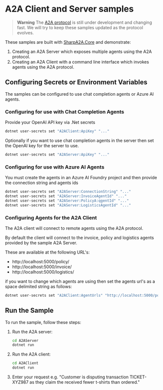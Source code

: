 # A2A Client and Server samples

> **Warning**
> The [A2A protocol](https://google.github.io/A2A/) is still under development and changing fast.
> We will try to keep these samples updated as the protocol evolves.

These samples are built with [SharpA2A.Core](https://www.nuget.org/packages/SharpA2A.Core) and demonstrate:

1. Creating an A2A Server which exposes multiple agents using the A2A protocol.
2. Creating an A2A Client with a command line interface which invokes agents using the A2A protocol.

## Configuring Secrets or Environment Variables

The samples can be configured to use chat completion agents or Azure AI agents.

### Configuring for use with Chat Completion Agents

Provide your OpenAI API key via .Net secrets

```bash
dotnet user-secrets set "A2AClient:ApiKey" "..."
```

Optionally if you want to use chat completion agents in the server then set the OpenAI key for the server to use.

```bash
dotnet user-secrets set "A2AServer:ApiKey" "..."
```

### Configuring for use with Azure AI Agents

You must create the agents in an Azure AI Foundry project and then provide the connection string and agents ids

```bash
dotnet user-secrets set "A2AServer:ConnectionString" "..."
dotnet user-secrets set "A2AServer:InvoiceAgentId" "..."
dotnet user-secrets set "A2AServer:PolicyA:qgentId" "..."
dotnet user-secrets set "A2AServer:LogisticsAgentId" "..."
```

### Configuring Agents for the A2A Client

The A2A client will connect to remote agents using the A2A protocol.

By default the client will connect to the invoice, policy and logistics agents provided by the sample A2A Server.

These are available at the following URL's:

- http://localhost:5000/policy/ 
- http://localhost:5000/invoice/ 
- http://localhost:5000/logistics/

if you want to change which agents are using then set the agents url's as a space delimited string as follows:

```bash
dotnet user-secrets set "A2AClient:AgentUrls" "http://localhost:5000/policy/ http://localhost:5000/invoice/ http://localhost:5000/logistics/"
```

## Run the Sample

To run the sample, follow these steps:

1. Run the A2A server:
    ```bash
    cd A2AServer
    dotnet run
    ```  
2. Run the A2A client:
    ```bash
    cd A2AClient
    dotnet run
    ```  
3. Enter your request e.g. "Customer is disputing transaction TICKET-XYZ987 as they claim the received fewer t-shirts than ordered."